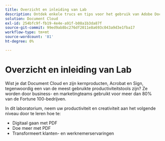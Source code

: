 ```yaml
---
title: Overzicht en inleiding van Lab
description: Ontdek enkele trucs en tips voor het gebruik van Adobe Document Cloud
solution: Document Cloud
exl-id: 254bfc9f-fb19-4e4e-a91f-b08a1b3da87f
source-git-commit: 99ed9ab8bc276df2011e8a693c043a9d3e1fba17
workflow-type: tm+mt
source-wordcount: '81'
ht-degree: 0%

---
```


# Overzicht en inleiding van Lab

Wist je dat Document Cloud en zijn kernproducten, Acrobat en Sign, tegenwoordig een van de meest gebruikte productiviteitstools zijn? Ze worden door business- en marketingteams gebruikt voor meer dan 80% van de Fortune 100-bedrijven.

In dit laboratorium, neem uw productiviteit en creativiteit aan het volgende niveau door te leren hoe te:

* Digitaal gaan met PDF
* Doe meer met PDF
* Transformeert klanten- en werknemerservaringen
